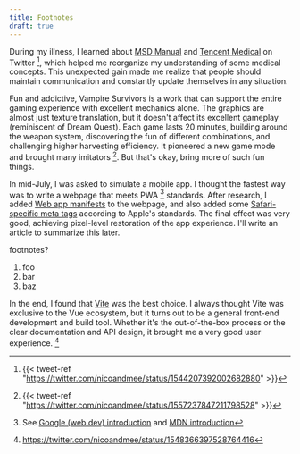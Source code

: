 ```yaml
---
title: Footnotes
draft: true
---
```


During my illness, I learned about [MSD Manual](https://www.msdmanuals.cn/home) and [Tencent Medical](https://baike.qq.com/) on Twitter [^1], which helped me reorganize my understanding of some medical concepts. This unexpected gain made me realize that people should maintain communication and constantly update themselves in any situation.

Fun and addictive, Vampire Survivors is a work that can support the entire gaming experience with excellent mechanics alone. The graphics are almost just texture translation, but it doesn't affect its excellent gameplay (reminiscent of Dream Quest). Each game lasts 20 minutes, building around the weapon system, discovering the fun of different combinations, and challenging higher harvesting efficiency. It pioneered a new game mode and brought many imitators [^2]. But that's okay, bring more of such fun things.

In mid-July, I was asked to simulate a mobile app. I thought the fastest way was to write a webpage that meets PWA [^22] standards. After research, I added [Web app manifests](https://developer.mozilla.org/en-US/docs/Web/Manifest) to the webpage, and also added some [Safari-specific meta tags](https://developer.apple.com/library/archive/documentation/AppleApplications/Reference/SafariHTMLRef/Articles/MetaTags.html) according to Apple's standards. The final effect was very good, achieving pixel-level restoration of the app experience. I'll write an article to summarize this later.

footnotes?
1. foo
2. bar
3. baz

In the end, I found that [Vite](https://vitejs.dev/) was the best choice. I always thought Vite was exclusive to the Vue ecosystem, but it turns out to be a general front-end development and build tool. Whether it's the out-of-the-box process or the clear documentation and API design, it brought me a very good user experience. [^23]

[^1]: {{< tweet-ref "https://twitter.com/nicoandmee/status/1544207392002682880" >}}
[^2]: {{< tweet-ref "https://twitter.com/nicoandmee/status/1557237847211798528" >}}
[^22]: See [Google (web.dev) introduction](https://web.dev/learn/pwa/progressive-web-apps/) and [MDN introduction](https://developer.mozilla.org/en-US/docs/Web/Progressive_web_apps)
[^23]: https://twitter.com/nicoandmee/status/1548366397528764416
